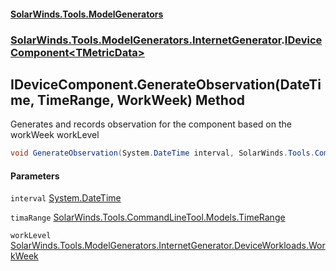 #### [SolarWinds.Tools.ModelGenerators](index.md 'index')
### [SolarWinds.Tools.ModelGenerators.InternetGenerator](index.md#SolarWinds.Tools.ModelGenerators.InternetGenerator 'SolarWinds.Tools.ModelGenerators.InternetGenerator').[IDeviceComponent&lt;TMetricData&gt;](IDeviceComponent_TMetricData_.md 'SolarWinds.Tools.ModelGenerators.InternetGenerator.IDeviceComponent<TMetricData>')

## IDeviceComponent<TMetricData>.GenerateObservation(DateTime, TimeRange, WorkWeek) Method

Generates and records observation for the component based on the workWeek workLevel

```csharp
void GenerateObservation(System.DateTime interval, SolarWinds.Tools.CommandLineTool.Models.TimeRange timaRange, SolarWinds.Tools.ModelGenerators.InternetGenerator.DeviceWorkloads.WorkWeek workLevel);
```
#### Parameters

<a name='SolarWinds.Tools.ModelGenerators.InternetGenerator.IDeviceComponent_TMetricData_.GenerateObservation(System.DateTime,SolarWinds.Tools.CommandLineTool.Models.TimeRange,SolarWinds.Tools.ModelGenerators.InternetGenerator.DeviceWorkloads.WorkWeek).interval'></a>

`interval` [System.DateTime](https://docs.microsoft.com/en-us/dotnet/api/System.DateTime 'System.DateTime')

<a name='SolarWinds.Tools.ModelGenerators.InternetGenerator.IDeviceComponent_TMetricData_.GenerateObservation(System.DateTime,SolarWinds.Tools.CommandLineTool.Models.TimeRange,SolarWinds.Tools.ModelGenerators.InternetGenerator.DeviceWorkloads.WorkWeek).timaRange'></a>

`timaRange` [SolarWinds.Tools.CommandLineTool.Models.TimeRange](https://docs.microsoft.com/en-us/dotnet/api/SolarWinds.Tools.CommandLineTool.Models.TimeRange 'SolarWinds.Tools.CommandLineTool.Models.TimeRange')

<a name='SolarWinds.Tools.ModelGenerators.InternetGenerator.IDeviceComponent_TMetricData_.GenerateObservation(System.DateTime,SolarWinds.Tools.CommandLineTool.Models.TimeRange,SolarWinds.Tools.ModelGenerators.InternetGenerator.DeviceWorkloads.WorkWeek).workLevel'></a>

`workLevel` [SolarWinds.Tools.ModelGenerators.InternetGenerator.DeviceWorkloads.WorkWeek](https://docs.microsoft.com/en-us/dotnet/api/SolarWinds.Tools.ModelGenerators.InternetGenerator.DeviceWorkloads.WorkWeek 'SolarWinds.Tools.ModelGenerators.InternetGenerator.DeviceWorkloads.WorkWeek')